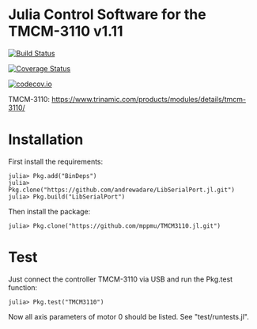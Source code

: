 # Julia Control Software for the TMCM-3110 v1.11

[![Build Status](https://travis-ci.org/lmh91/TMCM3110.jl.svg?branch=master)](https://travis-ci.org/lmh91/TMCM3110.jl)

[![Coverage Status](https://coveralls.io/repos/lmh91/TMCM3110.jl/badge.svg?branch=master&service=github)](https://coveralls.io/github/lmh91/TMCM3110.jl?branch=master)

[![codecov.io](http://codecov.io/github/lmh91/TMCM3110.jl/coverage.svg?branch=master)](http://codecov.io/github/lmh91/TMCM3110.jl?branch=master)



TMCM-3110: https://www.trinamic.com/products/modules/details/tmcm-3110/



# Installation

First install the requirements:

    julia> Pkg.add("BinDeps")
    julia> Pkg.clone("https://github.com/andrewadare/LibSerialPort.jl.git")
    julia> Pkg.build("LibSerialPort")

Then install the package:

    julia> Pkg.clone("https://github.com/mppmu/TMCM3110.jl.git")

# Test

Just connect the controller TMCM-3110 via USB and run the Pkg.test function:

    julia> Pkg.test("TMCM3110")

Now all axis parameters of motor 0 should be listed. See "test/runtests.jl".
